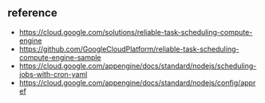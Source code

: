 ## reference

- https://cloud.google.com/solutions/reliable-task-scheduling-compute-engine
- https://github.com/GoogleCloudPlatform/reliable-task-scheduling-compute-engine-sample
- https://cloud.google.com/appengine/docs/standard/nodejs/scheduling-jobs-with-cron-yaml
- https://cloud.google.com/appengine/docs/standard/nodejs/config/appref
